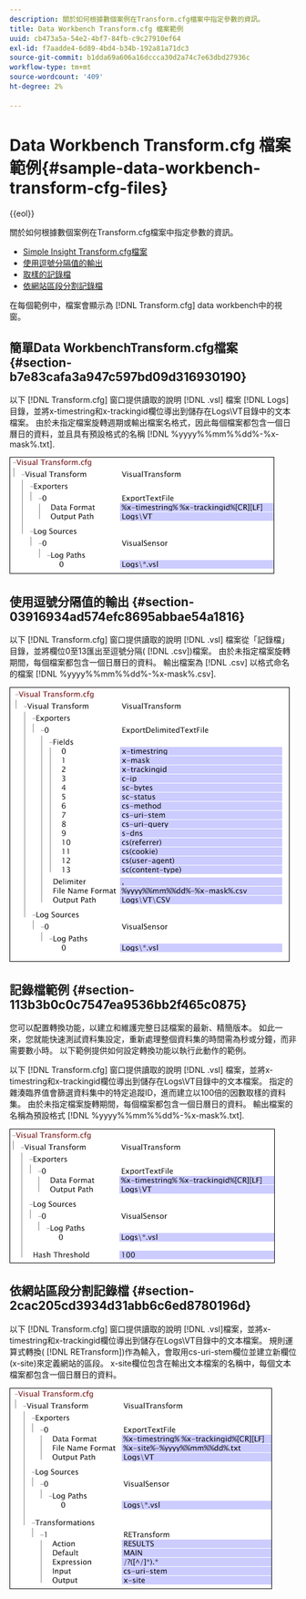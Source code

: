```yaml
---
description: 關於如何根據數個案例在Transform.cfg檔案中指定參數的資訊。
title: Data Workbench Transform.cfg 檔案範例
uuid: cb473a5a-54e2-4bf7-84fb-c9c27910ef64
exl-id: f7aadde4-6d89-4bd4-b34b-192a81a71dc3
source-git-commit: b1dda69a606a16dccca30d2a74c7e63dbd27936c
workflow-type: tm+mt
source-wordcount: '409'
ht-degree: 2%

---
```


# Data Workbench Transform.cfg 檔案範例{#sample-data-workbench-transform-cfg-files}

{{eol}}

關於如何根據數個案例在Transform.cfg檔案中指定參數的資訊。

* [Simple Insight Transform.cfg檔案](../../../../../home/c-dataset-const-proc/c-transf-func/c-config-files-transf/t-ins-transf-file/c-sample-transf-files.md#section-b7e83cafa3a947c597bd09d316930190)
* [使用逗號分隔值的輸出](../../../../../home/c-dataset-const-proc/c-transf-func/c-config-files-transf/t-ins-transf-file/c-sample-transf-files.md#section-03916934ad574efc8695abbae54a1816)
* [取樣的記錄檔](../../../../../home/c-dataset-const-proc/c-transf-func/c-config-files-transf/t-ins-transf-file/c-sample-transf-files.md#section-113b3b0c0c7547ea9536bb2f465c0875)
* [依網站區段分割記錄檔](../../../../../home/c-dataset-const-proc/c-transf-func/c-config-files-transf/t-ins-transf-file/c-sample-transf-files.md#section-2cac205cd3934d31abb6c6ed8780196d)

在每個範例中，檔案會顯示為 [!DNL Transform.cfg] data workbench中的視窗。

## 簡單Data WorkbenchTransform.cfg檔案 {#section-b7e83cafa3a947c597bd09d316930190}

以下 [!DNL Transform.cfg] 窗口提供讀取的說明 [!DNL .vsl] 檔案 [!DNL Logs] 目錄，並將x-timestring和x-trackingid欄位導出到儲存在Logs\VT目錄中的文本檔案。 由於未指定檔案旋轉週期或輸出檔案名格式，因此每個檔案都包含一個日曆日的資料，並且具有預設格式的名稱 [!DNL %yyyy%%mm%%dd%-%x-mask%.txt].

![](assets/cfg_VisualTransform_SimpleExample.png)

## 使用逗號分隔值的輸出 {#section-03916934ad574efc8695abbae54a1816}

以下 [!DNL Transform.cfg] 窗口提供讀取的說明 [!DNL .vsl] 檔案從「記錄檔」目錄，並將欄位0至13匯出至逗號分隔( [!DNL .csv])檔案。 由於未指定檔案旋轉期間，每個檔案都包含一個日曆日的資料。 輸出檔案為 [!DNL .csv] 以格式命名的檔案 [!DNL %yyyy%%mm%%dd%-%x-mask%.csv].

![](assets/cfg_VisualTransform_CSVExample.png)

## 記錄檔範例 {#section-113b3b0c0c7547ea9536bb2f465c0875}

您可以配置轉換功能，以建立和維護完整日誌檔案的最新、精簡版本。 如此一來，您就能快速測試資料集設定，重新處理整個資料集的時間需為秒或分鐘，而非需要數小時。 以下範例提供如何設定轉換功能以執行此動作的範例。

以下 [!DNL Transform.cfg] 窗口提供讀取的說明 [!DNL .vsl] 檔案，並將x-timestring和x-trackingid欄位導出到儲存在Logs\VT目錄中的文本檔案。 指定的雜湊臨界值會篩選資料集中的特定追蹤ID，進而建立以100倍的因數取樣的資料集。 由於未指定檔案旋轉期間，每個檔案都包含一個日曆日的資料。 輸出檔案的名稱為預設格式 [!DNL %yyyy%%mm%%dd%-%x-mask%.txt].

![](assets/cfg_VisualTransform_SampledExample.png)

## 依網站區段分割記錄檔 {#section-2cac205cd3934d31abb6c6ed8780196d}

以下 [!DNL Transform.cfg] 窗口提供讀取的說明 [!DNL .vsl]檔案，並將x-timestring和x-trackingid欄位導出到儲存在Logs\VT目錄中的文本檔案。 規則運算式轉換( [!DNL RETransform])作為輸入，會取用cs-uri-stem欄位並建立新欄位(x-site)來定義網站的區段。 x-site欄位包含在輸出文本檔案的名稱中，每個文本檔案都包含一個日曆日的資料。

![](assets/cfg_VisualTransform_SplittingExample.png)
